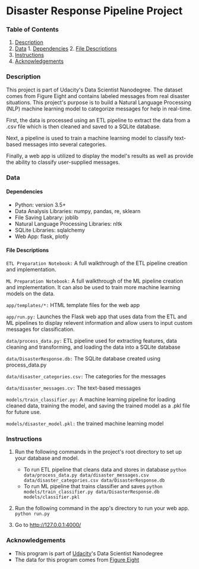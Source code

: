 # Disaster Response Pipeline Project

### Table of Contents
1. [Description](#description)
2. [Data](#data)
        1. [Dependencies](#dependencies)
        2. [File Descriptions](#files)
3. [Instructions](#instructions)
4. [Acknowledgements](#acknowledgements)


### Description <a name="description"></a>
This project is part of Udacity's Data Scientist Nanodegree. The dataset comes from Figure Eight and contains labeled messages from real disaster situations. This project's purpose is to build a Natural Language Processing (NLP) machine learning model to categorize messages for help in real-time.

First, the data is processed using an ETL pipeline to extract the data from a .csv file which is then cleaned and saved to a SQLite database.

Next, a pipeline is used to train a machine learning model to classify text-based messages into several categories.

Finally, a web app is utilized to display the model's results as well as provide the ability to classify user-supplied messages.


### Data <a name="data"></a>

#### Dependencies <a name="dependencies"></a>
* Python: version 3.5+
* Data Analysis Libraries: numpy, pandas, re, sklearn
* File Saving Labrary: joblib
* Natural Language Processing Libraries: nltk
* SQLite Libraries: sqlalchemy
* Web App: flask, plotly

#### File Descriptions <a name="files"></a>
`ETL Preparation Notebook:` A full walkthrough of the ETL pipeline creation and implementation.

`ML Preparation Notebook:` A full walkthrough of the ML pipeline creation and implementation. It can also be used to train more machine learning models on the data.

`app/templates/*:` HTML template files for the web app

`app/run.py:` Launches the Flask web app that uses data from the ETL and ML pipelines to display relevent information and allow users to input custom messages for classification.

`data/process_data.py:` ETL pipeline used for extracting features, data cleaning and transforming, and loading the data into a SQLite database

`data/DisasterResponse.db:` The SQLite database created using process_data.py

`data/disaster_categories.csv:` The categories for the messages

`data/disaster_messages.cv:` The text-based messages

`models/train_classifier.py:` A machine learning pipeline for loading cleaned data, training the model, and saving the trained model as a .pkl file for future use.

`models/disaster_model.pkl:` the trained machine learning model


### Instructions <a name="instructions"></a>
1. Run the following commands in the project's root directory to set up your database and model.

    - To run ETL pipeline that cleans data and stores in database
        `python data/process_data.py data/disaster_messages.csv data/disaster_categories.csv data/DisasterResponse.db`
    - To run ML pipeline that trains classifier and saves
        `python models/train_classifier.py data/DisasterResponse.db models/classifier.pkl`

2. Run the following command in the app's directory to run your web app.
    `python run.py`

3. Go to http://127.0.0.1:4000/


### Acknowledgements<a name="acknowledgements"></a>
* This program is part of [Udacity](https://www.udacity.com/)'s Data Scientist Nanodegree
* The data for this program comes from [Figure Eight](https://appen.com/figure-eight-is-now-appen/)

